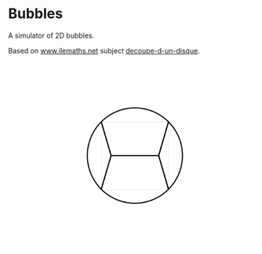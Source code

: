 # Bubbles

A simulator of 2D bubbles.

Based on www.ilemaths.net subject [decoupe-d-un-disque](https://www.ilemaths.net/sujet-decoupe-d-un-disque-891510-2.html).

![An example with 4 bubbles](doc/bubbles.gif)
